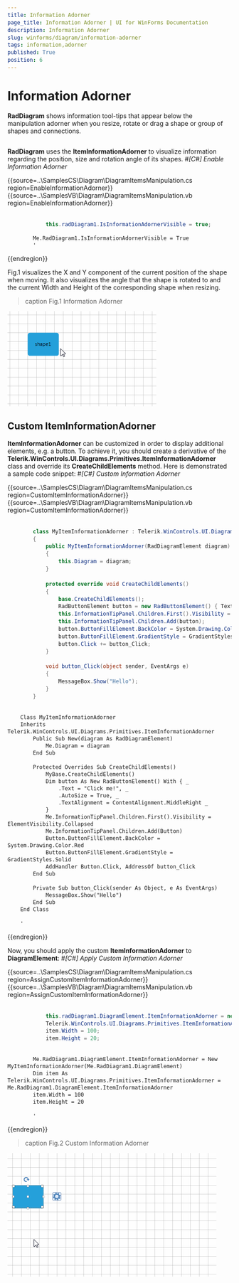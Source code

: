 ```yaml
---
title: Information Adorner
page_title: Information Adorner | UI for WinForms Documentation
description: Information Adorner
slug: winforms/diagram/information-adorner
tags: information,adorner
published: True
position: 6
---
```


# Information Adorner



__RadDiagram__ shows information tool-tips that appear below the manipulation 
        adorner when you resize, rotate or drag a shape or group of shapes and connections.
      

## 

__RadDiagram__ uses the __ItemInformationAdorner__ to visualize information 
          regarding the position, size and rotation angle of its shapes. #_[C#] Enable Information Adorner_

	



{{source=..\SamplesCS\Diagram\DiagramItemsManipulation.cs region=EnableInformationAdorner}} 
{{source=..\SamplesVB\Diagram\DiagramItemsManipulation.vb region=EnableInformationAdorner}} 

````C#           
            
            this.radDiagram1.IsInformationAdornerVisible = true;
````
````VB.NET
        Me.RadDiagram1.IsInformationAdornerVisible = True
        '
````

{{endregion}} 




Fig.1 visualizes the X and Y component of the current position of the shape when moving. It also visualizes the angle that the shape is rotated to and
        the current Width and Height of the corresponding shape when resizing.
>caption Fig.1 Information Adorner

![diagram-information-adorner 001](images/diagram-information-adorner001.gif)

## Custom ItemInformationAdorner 

__ItemInformationAdorner__ can be customized in order to display additional elements, e.g. a button. To achieve it,
          you should create a derivative of the __Telerik.WinControls.UI.Diagrams.Primitives.ItemInformationAdorner__ class and
        override its __CreateChildElements__ method. Here is demonstrated a sample code snippet:
        #_[C#] Custom Information Adorner_

	



{{source=..\SamplesCS\Diagram\DiagramItemsManipulation.cs region=CustomItemInformationAdorner}} 
{{source=..\SamplesVB\Diagram\DiagramItemsManipulation.vb region=CustomItemInformationAdorner}} 

````C#
            
        class MyItemInformationAdorner : Telerik.WinControls.UI.Diagrams.Primitives.ItemInformationAdorner
        {
            public MyItemInformationAdorner(RadDiagramElement diagram)
            {
                this.Diagram = diagram;                 
            }
                
            protected override void CreateChildElements()
            {
                base.CreateChildElements();
                RadButtonElement button = new RadButtonElement() { Text = "Click me!", AutoSize = true, TextAlignment = ContentAlignment.MiddleRight };
                this.InformationTipPanel.Children.First().Visibility = ElementVisibility.Collapsed;
                this.InformationTipPanel.Children.Add(button);
                button.ButtonFillElement.BackColor = System.Drawing.Color.Red;
                button.ButtonFillElement.GradientStyle = GradientStyles.Solid;
                button.Click += button_Click;
            }
    
            void button_Click(object sender, EventArgs e)
            {
                MessageBox.Show("Hello");
            }
        }
````
````VB.NET

    Class MyItemInformationAdorner
    Inherits Telerik.WinControls.UI.Diagrams.Primitives.ItemInformationAdorner
        Public Sub New(diagram As RadDiagramElement)
            Me.Diagram = diagram
        End Sub
 
        Protected Overrides Sub CreateChildElements()
            MyBase.CreateChildElements()
            Dim button As New RadButtonElement() With { _
                .Text = "Click me!", _
                .AutoSize = True, _
                .TextAlignment = ContentAlignment.MiddleRight _
            }
            Me.InformationTipPanel.Children.First().Visibility = ElementVisibility.Collapsed
            Me.InformationTipPanel.Children.Add(Button)
            Button.ButtonFillElement.BackColor = System.Drawing.Color.Red
            Button.ButtonFillElement.GradientStyle = GradientStyles.Solid
            AddHandler Button.Click, AddressOf button_Click
        End Sub

        Private Sub button_Click(sender As Object, e As EventArgs)
            MessageBox.Show("Hello")
        End Sub
    End Class

    '
````

{{endregion}} 




Now, you should apply the custom __ItemInformationAdorner__ to __DiagramElement__:
        #_[C#] Apply Custom Information Adorner_

	



{{source=..\SamplesCS\Diagram\DiagramItemsManipulation.cs region=AssignCustomItemInformationAdorner}} 
{{source=..\SamplesVB\Diagram\DiagramItemsManipulation.vb region=AssignCustomItemInformationAdorner}} 

````C#
            
            this.radDiagram1.DiagramElement.ItemInformationAdorner = new MyItemInformationAdorner(this.radDiagram1.DiagramElement);
            Telerik.WinControls.UI.Diagrams.Primitives.ItemInformationAdorner item = this.radDiagram1.DiagramElement.ItemInformationAdorner;
            item.Width = 100;
            item.Height = 20;
````
````VB.NET

        Me.RadDiagram1.DiagramElement.ItemInformationAdorner = New MyItemInformationAdorner(Me.RadDiagram1.DiagramElement)
        Dim item As Telerik.WinControls.UI.Diagrams.Primitives.ItemInformationAdorner = Me.RadDiagram1.DiagramElement.ItemInformationAdorner
        item.Width = 100
        item.Height = 20

        '
````

{{endregion}} 



>caption Fig.2 Custom Information Adorner

![diagram-information-adorner 002](images/diagram-information-adorner002.gif)
